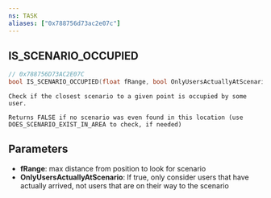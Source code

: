 ```yaml
---
ns: TASK
aliases: ["0x788756d73ac2e07c"]
---
```

## IS_SCENARIO_OCCUPIED

```c
// 0x788756D73AC2E07C
bool IS_SCENARIO_OCCUPIED(float fRange, bool OnlyUsersActuallyAtScenario);
```

```
Check if the closest scenario to a given point is occupied by some user.

Returns FALSE if no scenario was even found in this location (use DOES_SCENARIO_EXIST_IN_AREA to check, if needed)
```

## Parameters
* **fRange**: max distance from position to look for scenario
* **OnlyUsersActuallyAtScenario**: If true, only consider users that have actually arrived, not users that are on their way to the scenario
